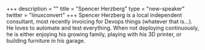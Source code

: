 +++
description = ""
title = "Spencer Herzberg"
type = "new-speaker"
twitter = "linuxconvert"
+++
Spencer Herzberg is a local independent consultant, most recently invoicing for Devops things (whatever that is...). He loves to automate and test everything. When not deploying continuously, he is either enjoying his growing family, playing with his 3D printer, or building furniture in his garage.